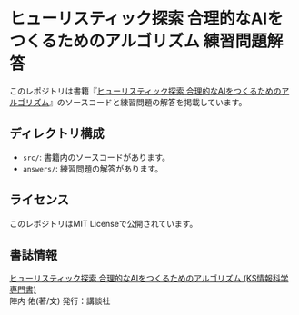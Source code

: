 # ヒューリスティック探索 合理的なAIをつくるためのアルゴリズム 練習問題解答

このレポジトリは書籍『[ヒューリスティック探索 合理的なAIをつくるためのアルゴリズム](https://www.amazon.co.jp/dp/4065392187)』のソースコードと練習問題の解答を掲載しています。


## ディレクトリ構成

- `src/`: 書籍内のソースコードがあります。
- `answers/`: 練習問題の解答があります。


## ライセンス

このレポジトリはMIT Licenseで公開されています。

## 書誌情報

[ヒューリスティック探索 合理的なAIをつくるためのアルゴリズム (KS情報科学専門書)](https://www.hanmoto.com/bd/isbn/9784065392188)  
陣内 佑(著/文) 発行：講談社
